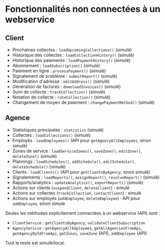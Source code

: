 # Fonctionnalités non connectées à un webservice

## Client
- Prochaines collectes : `loadUpcomingCollections()` (simulé)
- Historique des collectes : `loadCollectionHistory()` (simulé)
- Historique des paiements : `loadPaymentHistory()` (simulé)
- Abonnement : `loadSubscription()` (simulé)
- Paiement en ligne : `processPayment()` (simulé)
- Signalement de problème : `submitReport()` (simulé)
- Modification d'adresse : `editAddress()` (simulé)
- Génération de factures : `downloadInvoices()` (simulé)
- Suivi de collecte : `trackCollection()` (simulé)
- Notation de collecte : `rateCollection()` (simulé)
- Changement de moyen de paiement : `changePaymentMethod()` (simulé)

## Agence
- Statistiques principales : `statistics` (simulé)
- Collectes : `loadCollections()` (simulé)
- Employés : `loadEmployees()` (API pour `getAgencyAllEmployees`, sinon simulé)
- Zones de service : `loadServiceZones()`, `saveZone()`, `editZone()`, `deleteZone()` (simulé)
- Plannings : `loadSchedules()`, `addSchedule()`, `editSchedule()`, `deleteSchedule()` (simulé)
- Clients : `loadClients()` (API pour `getClientsByAgency`, sinon simulé)
- Signalements : `loadReports()`, `assignReport()`, `resolveReport()` (simulé)
- Rapports/analytics : `updateAnalytics()`, `exportReport()` (simulé)
- Actions sur clients (`suspendClient`, `deleteClient`) : simulé
- Actions sur collectes (`trackCollection`, `contactClient`) : simulé
- Actions sur employés (`addEmployee`, `deleteEmployee`) : API pour `addEmployee`, sinon simulé

Seules les méthodes explicitement connectées à un webservice (API) sont :
- `ClientService` : `getClientsByAgency`, `validateClientSubscription`
- `AgencyService` : `getAgencyAllEmployees`, `getAllAgenciesFromApi`, `getAgencyByIdFromApi`, `getZones`, `saveZone` (API), `addEmployee` (API)

Tout le reste est simulé/local. 